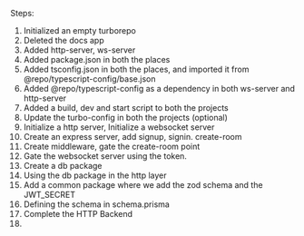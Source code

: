 Steps:

1. Initialized an empty turborepo
2. Deleted the docs app
3. Added http-server, ws-server
4. Added package.json in both the places
5. Added tsconfig.json in both the places, and imported it from @repo/typescript-config/base.json
6. Added @repo/typescript-config as a dependency in both ws-server and http-server
7. Added a build, dev and start script to both the projects
8. Update the turbo-config in both the projects (optional)
9. Initialize a http server, Initialize a websocket server
10. Create an express server, add signup, signin. create-room
11. Create middleware, gate the create-room point
12. Gate the websocket server using the token.
13. Create a db package
14. Using the db package in the http layer
15. Add a common package where we add the zod schema and the JWT_SECRET 
16. Defining the schema in schema.prisma
17. Complete the HTTP Backend
18. 